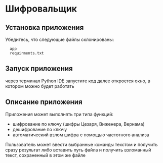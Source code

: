 Шифровальщик
============

Установка приложения 
-----------------

Убедитесь, что следующие файлы склонированы:

      app 
      requirments.txt 

Запуск приложения
------------------

через терминал Python IDE запустите код
далее откроется окно, в котором можно будет работать 

Описание приложения
--------------------

Приложения может выполнять три типа функций:
* шифрование по ключу (шифры Цезаря, Виженера, Вернама)
* дешифрование по ключу
* автоматический взлом шифра с помощью частотного анализа

Пользователь может ввести выбранные команды текстом и получить сразу результат либо вставить путь файла и получить взломанный текст, сохраненный в этом же файле
